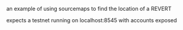 an example of using sourcemaps to find the location of a REVERT

expects a testnet running on localhost:8545 with accounts exposed
